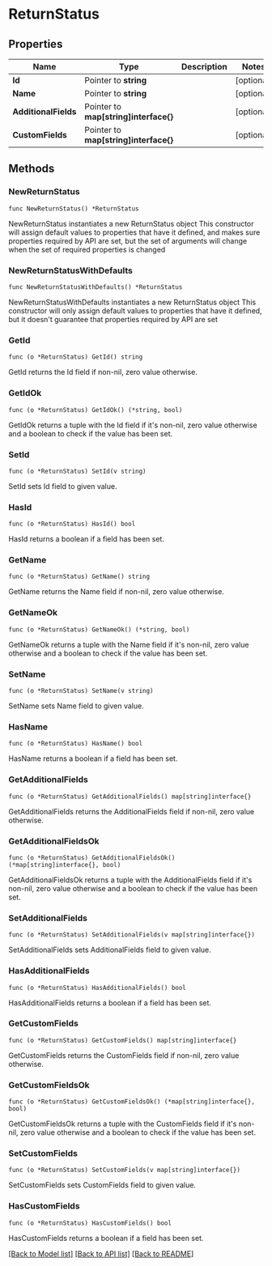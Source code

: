 # ReturnStatus

## Properties

Name | Type | Description | Notes
------------ | ------------- | ------------- | -------------
**Id** | Pointer to **string** |  | [optional] 
**Name** | Pointer to **string** |  | [optional] 
**AdditionalFields** | Pointer to **map[string]interface{}** |  | [optional] 
**CustomFields** | Pointer to **map[string]interface{}** |  | [optional] 

## Methods

### NewReturnStatus

`func NewReturnStatus() *ReturnStatus`

NewReturnStatus instantiates a new ReturnStatus object
This constructor will assign default values to properties that have it defined,
and makes sure properties required by API are set, but the set of arguments
will change when the set of required properties is changed

### NewReturnStatusWithDefaults

`func NewReturnStatusWithDefaults() *ReturnStatus`

NewReturnStatusWithDefaults instantiates a new ReturnStatus object
This constructor will only assign default values to properties that have it defined,
but it doesn't guarantee that properties required by API are set

### GetId

`func (o *ReturnStatus) GetId() string`

GetId returns the Id field if non-nil, zero value otherwise.

### GetIdOk

`func (o *ReturnStatus) GetIdOk() (*string, bool)`

GetIdOk returns a tuple with the Id field if it's non-nil, zero value otherwise
and a boolean to check if the value has been set.

### SetId

`func (o *ReturnStatus) SetId(v string)`

SetId sets Id field to given value.

### HasId

`func (o *ReturnStatus) HasId() bool`

HasId returns a boolean if a field has been set.

### GetName

`func (o *ReturnStatus) GetName() string`

GetName returns the Name field if non-nil, zero value otherwise.

### GetNameOk

`func (o *ReturnStatus) GetNameOk() (*string, bool)`

GetNameOk returns a tuple with the Name field if it's non-nil, zero value otherwise
and a boolean to check if the value has been set.

### SetName

`func (o *ReturnStatus) SetName(v string)`

SetName sets Name field to given value.

### HasName

`func (o *ReturnStatus) HasName() bool`

HasName returns a boolean if a field has been set.

### GetAdditionalFields

`func (o *ReturnStatus) GetAdditionalFields() map[string]interface{}`

GetAdditionalFields returns the AdditionalFields field if non-nil, zero value otherwise.

### GetAdditionalFieldsOk

`func (o *ReturnStatus) GetAdditionalFieldsOk() (*map[string]interface{}, bool)`

GetAdditionalFieldsOk returns a tuple with the AdditionalFields field if it's non-nil, zero value otherwise
and a boolean to check if the value has been set.

### SetAdditionalFields

`func (o *ReturnStatus) SetAdditionalFields(v map[string]interface{})`

SetAdditionalFields sets AdditionalFields field to given value.

### HasAdditionalFields

`func (o *ReturnStatus) HasAdditionalFields() bool`

HasAdditionalFields returns a boolean if a field has been set.

### GetCustomFields

`func (o *ReturnStatus) GetCustomFields() map[string]interface{}`

GetCustomFields returns the CustomFields field if non-nil, zero value otherwise.

### GetCustomFieldsOk

`func (o *ReturnStatus) GetCustomFieldsOk() (*map[string]interface{}, bool)`

GetCustomFieldsOk returns a tuple with the CustomFields field if it's non-nil, zero value otherwise
and a boolean to check if the value has been set.

### SetCustomFields

`func (o *ReturnStatus) SetCustomFields(v map[string]interface{})`

SetCustomFields sets CustomFields field to given value.

### HasCustomFields

`func (o *ReturnStatus) HasCustomFields() bool`

HasCustomFields returns a boolean if a field has been set.


[[Back to Model list]](../README.md#documentation-for-models) [[Back to API list]](../README.md#documentation-for-api-endpoints) [[Back to README]](../README.md)


